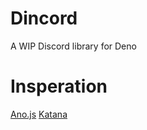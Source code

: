 # Dincord
A WIP Discord library for Deno

# Insperation

[Ano.js](https://github.com/ItsYaBoiElijah11/Ano.js)
[Katana](https://github.com/stuyy/Katana)
